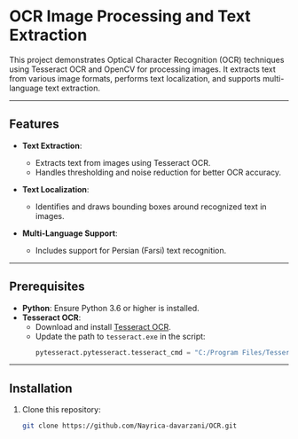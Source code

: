 # OCR Image Processing and Text Extraction

This project demonstrates Optical Character Recognition (OCR) techniques using Tesseract OCR and OpenCV for processing images. It extracts text from various image formats, performs text localization, and supports multi-language text extraction.

---

## Features

- **Text Extraction**:
  - Extracts text from images using Tesseract OCR.
  - Handles thresholding and noise reduction for better OCR accuracy.
  
- **Text Localization**:
  - Identifies and draws bounding boxes around recognized text in images.

- **Multi-Language Support**:
  - Includes support for Persian (Farsi) text recognition.

---

## Prerequisites

- **Python**: Ensure Python 3.6 or higher is installed.
- **Tesseract OCR**:
  - Download and install [Tesseract OCR](https://github.com/tesseract-ocr/tesseract).
  - Update the path to `tesseract.exe` in the script:
    ```python
    pytesseract.pytesseract.tesseract_cmd = "C:/Program Files/Tesseract-OCR/tesseract.exe"
    ```

---

## Installation

1. Clone this repository:
   ```bash
   git clone https://github.com/Nayrica-davarzani/OCR.git

